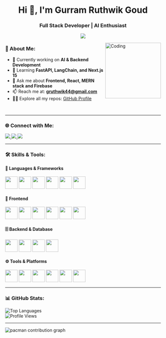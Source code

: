 <h1 align="center">Hi 👋, I'm Gurram Ruthwik Goud</h1>
<h3 align="center">Full Stack Developer | AI Enthusiast</h3>

<p align="center">
  <a href="https://portfolio-3-d-lake.vercel.app/" target="_blank">
    <img src="https://img.shields.io/badge/🌐 Visit My Portfolio-blue?style=for-the-badge" />
  </a>
</p>



<img align="right" src="https://user-images.githubusercontent.com/74038190/219923809-b86dc415-a0c2-4a38-bc88-ad6cf06395a8.gif" width="180" alt="Coding" />

### 🚀 About Me:

- 🔭 Currently working on **AI & Backend Development**
- 🌱 Learning **FastAPI, LangChain, and Next.js 15**
- 💬 Ask me about **Frontend, React, MERN stack and Firebase**
- 📫 Reach me at: **gruthwik44@gmail.com**
- 👨‍💻 Explore all my repos: [GitHub Profile](https://github.com/Ruthwik000)

<br clear="both"/>

---

### 🌐 Connect with Me:
<p>
  <a href="https://www.linkedin.com/in/gurram-ruthwik-goud-0b4618331" target="_blank">
    <img src="https://img.shields.io/badge/-LinkedIn-blue?style=for-the-badge&logo=linkedin" />
  </a>
  
  <a href="mailto:gruthwik44@gmail.com" target="_blank">
    <img src="https://img.shields.io/badge/-Gmail-D14836?style=for-the-badge&logo=gmail&logoColor=white" />
  </a>
  
  <a href="https://instagram.com/" target="_blank">
    <img src="https://img.shields.io/badge/-Instagram-E4405F?style=for-the-badge&logo=instagram&logoColor=white" />
  </a>
</p>

---





### 🛠 Skills & Tools:

#### 🧠 Languages & Frameworks  
<p align="left">
  <img src="https://cdn.jsdelivr.net/gh/devicons/devicon/icons/c/c-original.svg" width="40" height="40"/>
  <img src="https://cdn.jsdelivr.net/gh/devicons/devicon/icons/java/java-original.svg" width="40" height="40"/>
  <img src="https://cdn.jsdelivr.net/gh/devicons/devicon/icons/javascript/javascript-original.svg" width="40" height="40"/>
  <img src="https://cdn.jsdelivr.net/gh/devicons/devicon/icons/typescript/typescript-original.svg" width="40" height="40"/>
  <img src="https://cdn.jsdelivr.net/gh/devicons/devicon/icons/python/python-original.svg" width="40" height="40"/>
  <img src="https://cdn.jsdelivr.net/gh/devicons/devicon/icons/nodejs/nodejs-original.svg" width="40" height="40"/>
</p>

#### 🎨 Frontend  
<p align="left">
  <img src="https://cdn.jsdelivr.net/gh/devicons/devicon/icons/html5/html5-original.svg" width="40" height="40"/>
  <img src="https://cdn.jsdelivr.net/gh/devicons/devicon/icons/css3/css3-original.svg" width="40" height="40"/>
  <img src="https://cdn.jsdelivr.net/gh/devicons/devicon/icons/react/react-original.svg" width="40" height="40"/>
  <img src="https://cdn.jsdelivr.net/gh/devicons/devicon/icons/nextjs/nextjs-original.svg" width="40" height="40"/>
  <img src="https://cdn.jsdelivr.net/gh/devicons/devicon/icons/threejs/threejs-original.svg" width="40" height="40"/>
  <img src="https://cdn.jsdelivr.net/gh/devicons/devicon/icons/tailwindcss/tailwindcss-original.svg" width="40" height="40"/>
</p>

#### 🗄️ Backend & Database  
<p align="left">
  <img src="https://cdn.jsdelivr.net/gh/devicons/devicon/icons/express/express-original.svg" width="40" height="40"/>
  <img src="https://cdn.jsdelivr.net/gh/devicons/devicon/icons/mongodb/mongodb-original.svg" width="40" height="40"/>
  <img src="https://cdn.jsdelivr.net/gh/devicons/devicon/icons/mysql/mysql-original.svg" width="40" height="40"/>
  <img src="https://cdn.jsdelivr.net/gh/devicons/devicon/icons/firebase/firebase-plain.svg" width="40" height="40"/>
</p>

#### ⚙️ Tools & Platforms  
<p align="left">
  <img src="https://cdn.jsdelivr.net/gh/devicons/devicon/icons/git/git-original.svg" width="40" height="40"/>
  <img src="https://cdn.jsdelivr.net/gh/devicons/devicon/icons/github/github-original.svg" width="40" height="40"/>
  <img src="https://cdn.jsdelivr.net/gh/devicons/devicon/icons/vercel/vercel-original.svg" width="40" height="40"/>
  <img src="https://cdn.jsdelivr.net/gh/devicons/devicon/icons/postman/postman-original.svg" width="40" height="40"/>
  <img src="https://cdn.jsdelivr.net/gh/devicons/devicon/icons/bootstrap/bootstrap-original.svg" width="40" height="40"/>
  <img src="https://cdn.jsdelivr.net/gh/devicons/devicon/icons/gsap/gsap-original.svg" width="40" height="40"/>
</p>

---

### 📊 GitHub Stats:
![Top Languages](https://github-readme-stats.vercel.app/api/top-langs/?username=Ruthwik000&layout=compact&theme=radical&hide_border=true)  
![Profile Views](https://komarev.com/ghpvc/?username=Ruthwik000&label=Profile%20Views&color=blueviolet&style=flat)

---

<picture>
  <source media="(prefers-color-scheme: dark)" srcset="https://raw.githubusercontent.com/Ruthwik000/REPO_NAME/output/pacman-contribution-graph-dark.svg">
  <source media="(prefers-color-scheme: light)" srcset="https://raw.githubusercontent.com/Ruthwik000/REPO_NAME/output/pacman-contribution-graph.svg">
  <img alt="pacman contribution graph" src="https://raw.githubusercontent.com/Ruthwik000/REPO_NAME/output/pacman-contribution-graph.svg">
</picture>
